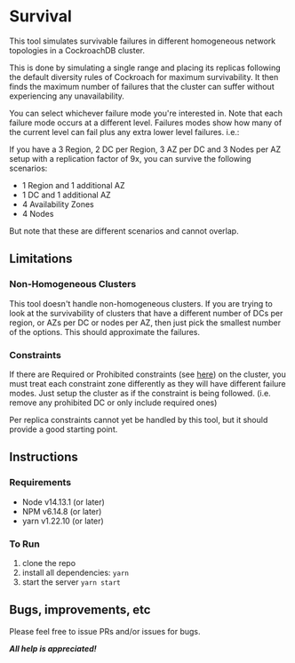 # Survival

This tool simulates survivable failures in different homogeneous network topologies in a
CockroachDB cluster.

This is done by simulating a single range and placing its replicas following the default diversity
rules of Cockroach for maximum survivability. It then finds  the maximum number of failures that
the cluster can suffer without experiencing any unavailability.

You can select whichever failure mode you're interested in.  Note that each failure mode occurs at a
different level.  Failures modes show how many of the current level can fail plus any extra lower
level failures.  i.e.:

If you have a 3 Region, 2 DC per Region, 3 AZ per DC and 3 Nodes per AZ setup with a replication
factor of 9x, you can survive the following scenarios:

- 1 Region and 1 additional AZ
- 1 DC and 1 additional AZ
- 4 Availability Zones
- 4 Nodes

But note that these are different scenarios and cannot overlap.

## Limitations

### Non-Homogeneous Clusters

This tool doesn't handle non-homogeneous clusters.  If you are trying to look at the
survivability of clusters that have a different number of DCs per region, or AZs per DC or nodes
per AZ, then just pick the smallest number of the options.  This should approximate the
failures.

### Constraints

If there are Required or Prohibited constraints (see
[here](https://www.cockroachlabs.com/docs/v20.1/configure-replication-zones.html#types-of-constraints))
on the cluster, you must treat each constraint zone differently as they will have different failure
modes.  Just setup the cluster as if the constraint is being followed.  (i.e. remove any prohibited
DC or only include required ones)

Per replica constraints cannot yet be handled by this tool, but it should provide a good starting
point.

## Instructions

### Requirements

- Node v14.13.1 (or later)
- NPM v6.14.8 (or later)
- yarn v1.22.10 (or later)

### To Run

1. clone the repo
1. install all dependencies: `yarn`
1. start the server `yarn start`

## Bugs, improvements, etc

Please feel free to issue PRs and/or issues for bugs.

___All help is appreciated!___
